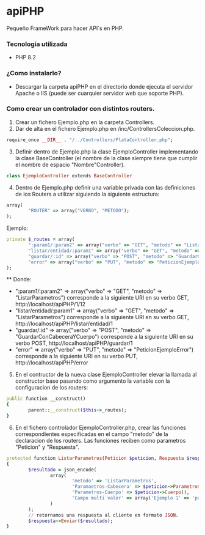 # apiPHP
Pequeño FrameWork para hacer API´s en PHP.

### Tecnología utilizada

- PHP 8.2

### ¿Como instalarlo?

- Descargar la carpeta apiPHP en el directorio donde ejecuta el servidor Apache o IIS (puede ser cuarquier servidor web que soporte PHP).

### Como crear un controlador con distintos routers.

1. Crear un fichero Ejemplo.php en la carpeta Controllers.
2. Dar de alta en el fichero Ejemplo.php en /inc/ControllersColeccion.php.
```ruby
require_once __DIR__ . "/../Controllers/PlataController.php";
```
3. Definir dentro de Ejemplo.php la clase EjemploController implementando la clase BaseController (el nombre de la clase siempre tiene que cumplir el nombre de espacio "Nombre"Controller).
```ruby
class EjemploController extends BaseController
```
4. Dentro de Ejemplo.php definir una variable privada con las definiciones de los Routers a utilizar siguiendo la siguiente estructura:
```ruby
array(
        "ROUTER" => array("VERBO", "METODO");
);
```  
Ejemplo:
```ruby
private $_routes = array(
        ":param1/:param2" => array("verbo" => "GET", "metodo" => "ListarParametros"),
        "listar/entidad/:param1" => array("verbo" => "GET", "metodo" => "ListarParametros"),
        "guardar/:id" => array("verbo" => "POST", "metodo" => "GuardarConCabeceraYCuerpo"),
        "error" => array("verbo" => "PUT", "metodo" => "PeticionEjemploError")
);
```
** Donde:
- ":param1/:param2" => array("verbo" => "GET", "metodo" => "ListarParametros") corresponde a la siguiente URI en su verbo GET, http://localhost/apiPHP/1/12
- "listar/entidad/:param1" => array("verbo" => "GET", "metodo" => "ListarParametros") corresponde a la siguiente URI en su verbo GET, http://localhost/apiPHP/listar/entidad/1
- "guardar/:id" => array("verbo" => "POST", "metodo" => "GuardarConCabeceraYCuerpo") corresponde a la siguiente URI en su verbo POST, http://localhost/apiPHP/guardar/1
- "error" => array("verbo" => "PUT", "metodo" => "PeticionEjemploError") corresponde a la siguiente URI en su verbo PUT, http://localhost/apiPHP/error
5. En el contructor de la nueva clase EjemploController elevar la llamada al constructor base pasando como argumento la variable con la configuracion de los routers:
```ruby
public function __construct()
{ 
        parent::__construct($this->_routes);
}
```
6. En el fichero controlador EjemploController.php, crear las funciones correspondientes especificadas en el campo "metodo" de la declaracion de los routers. 
Las funciones reciben como parametros "Peticion" y "Respuesta".
```ruby
protected function ListarParametros(Peticion $peticion, Respuesta $respuesta): void
{
        $resultado = json_encode(
                array(
                        'metodo' => 'ListarParametros',
                        'Paramaetros-Cabecera' => $peticion->Parametros(),
                        'Parametros-Cuerpo' => $peticion->Cuerpo(),
                        'Campo multi valor' => array('Ejemplo 1' => 'patata 1', 'Ejemplo 2' => 'patata 2')
                )
        );
        // retornamos una respuesta al cliente en formato JSON.
        $respuesta->Enviar($resultado);
}
```
